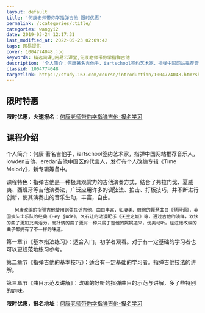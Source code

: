 ```yaml
---
layout: default
title: '何康老师带你学指弹吉他-限时优惠'
permalink: /:categories/:title/
categories: wangyi2
date: 2019-03-24 12:17:31
last_modified_at: 2022-05-23 02:09:42
tags: 网易提供
cover: 1004774048.jpg
keywords: 精选网课,网易云课堂,何康老师带你学指弹吉他
description: '个人简介：何康著名吉他手，iartschool签约艺术家，指弹中国网站推荐音乐人，lowden吉他、eredar吉他中国'
classid: 1004774048
targetlink: https://study.163.com/course/introduction/1004774048.htm?share=1&shareId=1025206652&utm_campaign=share&utm_medium=iphoneShare&utm_source=&utm_u=1025206652
---
```


## 限时特惠

**限时优惠，火速报名**：[何康老师带你学指弹吉他-报名学习](https://study.163.com/course/introduction/1004774048.htm?share=1&shareId=1025206652&utm_campaign=share&utm_medium=iphoneShare&utm_source=&utm_u=1025206652)

## 课程介绍

个人简介：何康 著名吉他手，iartschool签约艺术家，指弹中国网站推荐音乐人，lowden吉他、eredar吉他中国区的代言人，发行有个人改编专辑《Time Melody》，新专辑筹备中。

 

课程特色：指弹吉他是一种极具观赏力的吉他演奏方式，结合了弗拉门戈、夏威夷、西班牙等吉他演奏法，广泛应用许多的调弦法、拍击、打板技巧，并不断进行创新，使其演奏出的音乐生动，丰富，自由。 

       何康改编的指弹吉他使用钢弦民谣吉他，曲目丰富，如凄美、缠绵的琵琶曲目《琵琶语》，英国披头士乐队的经典《Hey jude》，久石让的动漫配乐《天空之城》等，通过吉他的演绎，欢快的曲子更加充满活力，而抒情的曲子更有一种只属于吉他的娓娓道来，优美动听。经过他改编的曲子都拥有了不一样的味道。



第一章节《基本指法练习》：适合入门，初学者观看。对于有一定基础的学习者也可以更规范地练习参考。



第二章节《指弹吉他的基本技巧》：适合有一定基础的学习者。指弹吉他技法的讲解。



第三章节《曲目示范及讲解》：改编的好听的指弹曲目的示范与讲解，多了些特别的韵味。

**限时优惠，报名地址**：[何康老师带你学指弹吉他-报名学习](https://study.163.com/course/introduction/1004774048.htm?share=1&shareId=1025206652&utm_campaign=share&utm_medium=iphoneShare&utm_source=&utm_u=1025206652)

